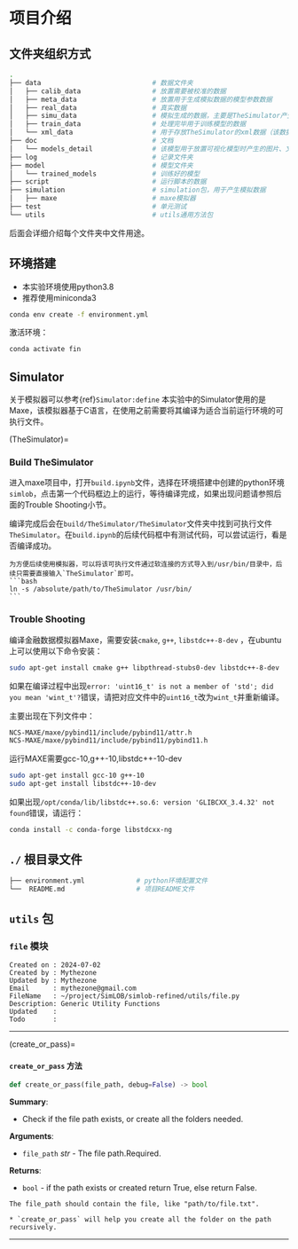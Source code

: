# 项目介绍

## 文件夹组织方式
```bash
.
├── data                            # 数据文件夹
│   ├── calib_data                  # 放置需要被校准的数据
│   ├── meta_data                   # 放置用于生成模拟数据的模型参数数据
│   ├── real_data                   # 真实数据
│   ├── simu_data                   # 模拟生成的数据，主要是TheSimulator产生的csv数据
│   ├── train_data                  # 处理完毕用于训练模型的数据
│   └── xml_data                    # 用于存放TheSimulator的xml数据（该数据可能被弃用）
├── doc                             # 文档
│   └── models_detail               # 该模型用于放置可视化模型时产生的图片、文本数据
├── log                             # 记录文件夹
├── model                           # 模型文件夹
│   └── trained_models              # 训练好的模型
├── script                          # 运行脚本的数据
├── simulation                      # simulation包，用于产生模拟数据
│   ├── maxe                        # maxe模拟器
├── test                            # 单元测试
└── utils                           # utils通用方法包
```
后面会详细介绍每个文件夹中文件用途。


## 环境搭建
* 本实验环境使用python3.8
* 推荐使用miniconda3
```bash
conda env create -f environment.yml
```

激活环境：
```bash
conda activate fin
```


## Simulator
关于模拟器可以参考{ref}`Simulator:define`
本实验中的Simulator使用的是Maxe，该模拟器基于C语言，在使用之前需要将其编译为适合当前运行环境的可执行文件。

(TheSimulator)=
### Build TheSimulator
进入maxe项目中，打开`build.ipynb`文件，选择在环境搭建中创建的python环境`simlob`，点击第一个代码框边上的运行，等待编译完成，如果出现问题请参照后面的Trouble Shooting小节。

编译完成后会在`build/TheSimulator/TheSimulator`文件夹中找到可执行文件`TheSimulator`。在`build.ipynb`的后续代码框中有测试代码，可以尝试运行，看是否编译成功。

````{tip}
为方便后续使用模拟器，可以将该可执行文件通过软连接的方式导入到/usr/bin/目录中，后续只需要直接输入`TheSimulator`即可。
```bash
ln -s /absolute/path/to/TheSimulator /usr/bin/
```

````


### Trouble Shooting
编译金融数据模拟器Maxe，需要安装`cmake`, `g++`, `libstdc++-8-dev` ，在ubuntu上可以使用以下命令安装：

```bash
sudo apt-get install cmake g++ libpthread-stubs0-dev libstdc++-8-dev
```

如果在编译过程中出现`error: 'uint16_t' is not a member of 'std'; did you mean 'wint_t'?`错误，请把对应文件中的`uint16_t`改为`wint_t`并重新编译。

主要出现在下列文件中：
```bash
NCS-MAXE/maxe/pybind11/include/pybind11/attr.h
NCS-MAXE/maxe/pybind11/include/pybind11/pybind11.h
```

运行MAXE需要gcc-10,g++-10,libstdc++-10-dev
```bash
sudo apt-get install gcc-10 g++-10
sudo apt-get install libstdc++-10-dev
```

如果出现`/opt/conda/lib/libstdc++.so.6: version 'GLIBCXX_3.4.32' not found`错误，请运行：
```bash
conda install -c conda-forge libstdcxx-ng
```


## `./` 根目录文件
```bash
├── environment.yml             # python环境配置文件
└──  README.md                  # 项目README文件
```


## `utils` 包
### `file` 模块
<a id="file"></a>
```{note}
Created on : 2024-07-02
Created by : Mythezone
Updated by : Mythezone
Email      : mythezone@gmail.com
FileName   : ~/project/SimLOB/simlob-refined/utils/file.py
Description: Generic Utility Functions
Updated    : 
Todo       :
```

---
(create_or_pass)=
#### `create_or_pass` 方法

```python
def create_or_pass(file_path, debug=False) -> bool
```

**Summary**:
* Check if the file path exists, or create all the folders needed.

**Arguments**:

- `file_path` _str_ - The file path.Required.
  

**Returns**:

- `bool` - if the path exists or created return True, else return False.



```{warning}
The file_path should contain the file, like "path/to/file.txt".
```

```{note}
* `create_or_pass` will help you create all the folder on the path recursively.
```
---

